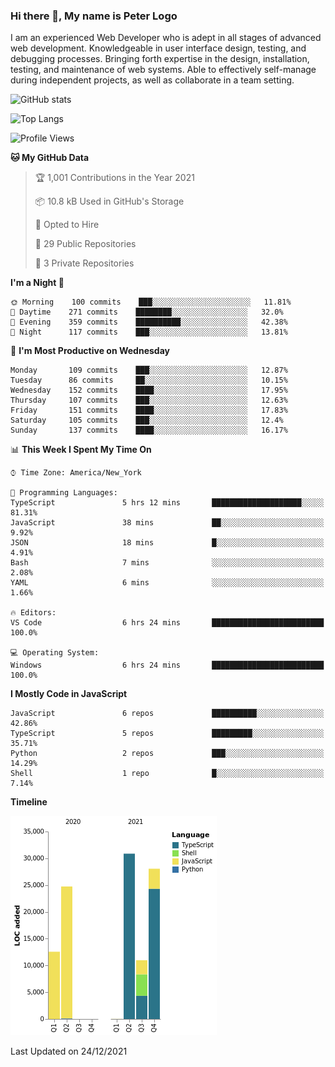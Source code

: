 ### Hi there 👋, My name is Peter Logo

I am an experienced Web Developer who is adept in all stages of advanced web development. Knowledgeable in user interface design, 
testing, and debugging processes. Bringing forth expertise in the design, installation, testing, and maintenance of web systems. 
Able to effectively self-manage during independent projects, as well as collaborate in a team setting.

![GitHub stats](https://github-readme-stats.vercel.app/api?username=peterlogo&show_icons=true&count_private=true&theme=dark)

![Top Langs](https://github-readme-stats.vercel.app/api/top-langs/?username=peterlogo&theme=dark&layout=compact&langs_count=8)

<!--START_SECTION:waka-->
![Profile Views](http://img.shields.io/badge/Profile%20Views-2-blue)

**🐱 My GitHub Data** 

> 🏆 1,001 Contributions in the Year 2021
 > 
> 📦 10.8 kB Used in GitHub's Storage 
 > 
> 💼 Opted to Hire
 > 
> 📜 29 Public Repositories 
 > 
> 🔑 3 Private Repositories  
 > 
**I'm a Night 🦉** 

```text
🌞 Morning    100 commits    ███░░░░░░░░░░░░░░░░░░░░░░   11.81% 
🌆 Daytime    271 commits    ████████░░░░░░░░░░░░░░░░░   32.0% 
🌃 Evening    359 commits    ██████████░░░░░░░░░░░░░░░   42.38% 
🌙 Night      117 commits    ███░░░░░░░░░░░░░░░░░░░░░░   13.81%

```
📅 **I'm Most Productive on Wednesday** 

```text
Monday       109 commits    ███░░░░░░░░░░░░░░░░░░░░░░   12.87% 
Tuesday      86 commits     ██░░░░░░░░░░░░░░░░░░░░░░░   10.15% 
Wednesday    152 commits    ████░░░░░░░░░░░░░░░░░░░░░   17.95% 
Thursday     107 commits    ███░░░░░░░░░░░░░░░░░░░░░░   12.63% 
Friday       151 commits    ████░░░░░░░░░░░░░░░░░░░░░   17.83% 
Saturday     105 commits    ███░░░░░░░░░░░░░░░░░░░░░░   12.4% 
Sunday       137 commits    ████░░░░░░░░░░░░░░░░░░░░░   16.17%

```


📊 **This Week I Spent My Time On** 

```text
⌚︎ Time Zone: America/New_York

💬 Programming Languages: 
TypeScript               5 hrs 12 mins       ████████████████████░░░░░   81.31% 
JavaScript               38 mins             ██░░░░░░░░░░░░░░░░░░░░░░░   9.92% 
JSON                     18 mins             █░░░░░░░░░░░░░░░░░░░░░░░░   4.91% 
Bash                     7 mins              ░░░░░░░░░░░░░░░░░░░░░░░░░   2.08% 
YAML                     6 mins              ░░░░░░░░░░░░░░░░░░░░░░░░░   1.66%

🔥 Editors: 
VS Code                  6 hrs 24 mins       █████████████████████████   100.0%

💻 Operating System: 
Windows                  6 hrs 24 mins       █████████████████████████   100.0%

```

**I Mostly Code in JavaScript** 

```text
JavaScript               6 repos             ██████████░░░░░░░░░░░░░░░   42.86% 
TypeScript               5 repos             █████████░░░░░░░░░░░░░░░░   35.71% 
Python                   2 repos             ███░░░░░░░░░░░░░░░░░░░░░░   14.29% 
Shell                    1 repo              █░░░░░░░░░░░░░░░░░░░░░░░░   7.14%

```


**Timeline**

![Chart not found](https://raw.githubusercontent.com/peterlogo/peterlogo/main/charts/bar_graph.png) 


 Last Updated on 24/12/2021
<!--END_SECTION:waka-->


